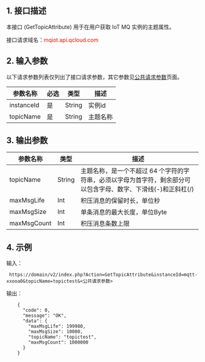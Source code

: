 ## 1. 接口描述

本接口 (GetTopicAttribute) 用于在用户获取 IoT MQ 实例的主题属性。

接口请求域名：<font style="color:red">mqiot.api.qcloud.com</font>

## 2. 输入参数

以下请求参数列表仅列出了接口请求参数，其它参数见[公共请求参数](http://tce.fsphere.cn/doc/api/431/5883)页面。

| 参数名称 | 必选 | 类型 | 描述 |
| --- | --- | --- | --- |
| instanceId | 是 | String | 实例id |
| topicName | 是 | String | 主题名称  |

## 3. 输出参数

| 参数名称 | 类型 | 描述 |
| --- | --- | --- |
| topicName | String | 主题名称，是一个不超过 64 个字符的字符串，必须以字母为首字符，剩余部分可以包含字母、数字、下滑线(-)和正斜杠(/) |
| maxMsgLife | Int | 积压消息的保留时长，单位秒 |
| maxMsgSize | Int | 单条消息的最大长度，单位Byte |
| maxMsgCount | Int | 积压消息条数上限 |

## 4. 示例

输入：

```
 https://domain/v2/index.php?Action=GetTopicAttribute&instanceId=mqtt-xxooa0&topicName=topictest&<公共请求参数>
```

输出：

```
    {
      "code": 0,
      "message": "OK",
      "data": {
        "maxMsgLife": 199980,
        "maxMsgSize": 10000,
        "topicName": "topictest",
        "maxMsgCount": 1000000
      }
    }
```

